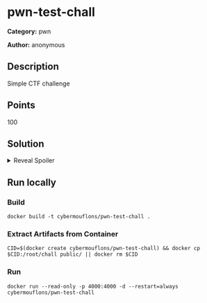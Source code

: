 # pwn-test-chall
**Category:** pwn

**Author:** anonymous

## Description
Simple CTF challenge

## Points
100

## Solution
<details>
 <summary>Reveal Spoiler</summary>

 ## Flag
`flag{th1s_1s_a_t3st_fl4g}`


</details>

## Run locally
### Build
```
docker build -t cybermouflons/pwn-test-chall .
```

### Extract Artifacts from Container
```
CID=$(docker create cybermouflons/pwn-test-chall) && docker cp $CID:/root/chall public/ || docker rm $CID
```

### Run
```
docker run --read-only -p 4000:4000 -d --restart=always cybermouflons/pwn-test-chall
```